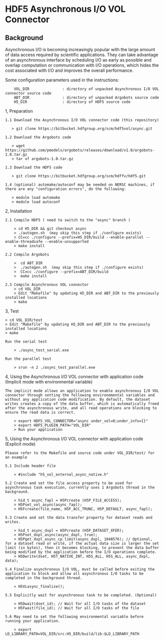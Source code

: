 # HDF5 Asynchronous I/O VOL Connector

## Background
Asynchronous I/O is becoming increasingly popular with the large amount of data access required by scientific applications. They can take advantage of an asynchronous interface by scheduling I/O as early as possible and overlap computation or communication with I/O operations, which hides the cost associated with I/O and improves the overall performance.


Some configuration parameters used in the instructions:

        VOL_DIR               : directory of unpacked Asynchronous I/O VOL connector source code
        ABT_DIR               : directory of unpacked Argobots source code
        H5_DIR                : directory of HDF5 source code

1, Preparation

    1.1 Download the Asynchronous I/O VOL connector code (this repository)

       > git clone https://bitbucket.hdfgroup.org/scm/hdf5vol/async.git 

    1.2 Download the Argobots code

       > wget https://github.com/pmodels/argobots/releases/download/v1.0/argobots-1.0.tar.gz
       > tar xf argobots-1.0.tar.gz

    1.3 Download the HDF5 code 

       > git clone https://bitbucket.hdfgroup.org/scm/hdffv/hdf5.git

    1.4 (optional) automake/autoconf may be needed on NERSC machines, if there are any "configuration errors", do the following:

       > module load automake
       > module load autoconf

2, Installation

    2.1 Compile HDF5 ( need to switch to the "async" branch )

        > cd H5_DIR && git checkout async
        > ./autogen.sh  (may skip this step if ./configure exists)
        > CC=cc ./configure --prefix=H5_DIR/build --enable-parallel --enable-threadsafe --enable-unsupported
        > make install

    2.2 Compile Argobots

        >  cd ABT_DIR
        >  ./autogen.sh  (may skip this step if ./configure exists)
        >  CC=cc ./configure --prefix=ABT_DIR/build 
        >  make install
        
    2.3 Compile Asynchronous VOL connector
        > cd VOL_DIR
        > Edit "Makefile" by updating H5_DIR and ABT_DIR to the previously installed locations
        > make

3, Test

    > cd VOL_DIR/test
    > Edit "Makefile" by updating H5_DIR and ABT_DIR to the previously installed locations
    > make

    Run the serial test

        > ./async_test_serial.exe

    Run the parallel test

        > srun -n 2 ./async_test_parallel.exe

4, Using the Asynchronous I/O VOL connector with application code (Implicit mode with environmental variable)

    The implicit mode allows an application to enable asynchronous I/O VOL connector through setting the following environemental variables and without any application code modification. By default, the dataset writes creates a copy of the data buffer, which is automatically freed after the asynchronous write, and all read operations are blocking to ensure the read data is correct.

        > export HDF5_VOL_CONNECTOR="async under_vol=0;under_info={}" 
        > export HDF5_PLUGIN_PATH="VOL_DIR"
        > Run your application

5, Using the Asynchronous I/O VOL connector with application code (Explicit mode)

    Please refer to the Makefile and source code under VOL_DIR/test/ for an example 

    5.1 Include header file

        > #include "h5_vol_external_async_native.h" 

    5.2 Create and set the file access property to be used for asynchronous task execution, currently uses 1 Argobots thread in the background. 

        > hid_t async_fapl = H5Pcreate (H5P_FILE_ACCESS);
        > H5Pset_vol_async(async_fapl);
        > H5Fcreate(file_name, H5F_ACC_TRUNC, H5P_DEFAULT, async_fapl);

    5.3 Create and set the data transfer property for dataset reads and writes. 

        > hid_t async_dxpl = H5Pcreate (H5P_DATASET_XFER);
        > H5Pset_dxpl_async(async_dxpl, true);
        > H5Pget_dxpl_async_cp_limit(async_dxpl, 1048576); // Optional, for a dataset read or write, if the actual data size is larger the set limit (in bytes), then it becomes blocking, to prevent the data buffer being modified by the application before the I/O operations complete.
        > H5Dwrite(dset, H5T_NATIVE_INT, H5S_ALL, H5S_ALL, async_dxpl, data);

    5.4 Finalize asynchronous I/O VOL, must be called before exiting the application to block and allow all asynchronous I/O tasks to be completed in the background thread.

        > H5VLasync_finalize();

    5.5 Explicitly wait for asynchronous task to be completed. (Optional)

        > H5Dwait(dset_id); // Wait for all I/O tasks of the dataset
        > H5Fwait(file_id); // Wait for all I/O tasks of the file

    5.6 May need to set the following environmental variable before running your application.

        > export LD_LIBRARY_PATH=VOL_DIR/src:H5_DIR/build/lib:$LD_LIBRARY_PATH
